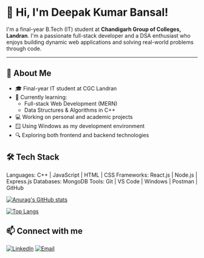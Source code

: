 # 👋 Hi, I'm Deepak Kumar Bansal!

I'm a final-year B.Tech (IT) student at **Chandigarh Group of Colleges, Landran**. I'm a passionate full-stack developer and a DSA enthusiast who enjoys building dynamic web applications and solving real-world problems through code.

---

## 🚀 About Me

- 🎓 Final-year IT student at CGC Landran
- 🌱 Currently learning:
  - Full-stack Web Development (MERN)
  - Data Structures & Algorithms in C++
- 💻 Working on personal and academic projects
- 🪟 Using Windows as my development environment
- 🔍 Exploring both frontend and backend technologies

## 🛠️ Tech Stack
Languages:     C++ | JavaScript | HTML | CSS
Frameworks:    React.js | Node.js | Express.js
Databases:     MongoDB
Tools:         Git | VS Code | Windows | Postman | GitHub

[![Anurag's GitHub stats](https://github-readme-stats.vercel.app/api?username=deep04102004)](https://github.com/deep04102004/github-readme-stats)

[![Top Langs](https://github-readme-stats.vercel.app/api/top-langs/?username=deep04102004&layout=donut)](https://github.com/deep04102004/github-readme-stats)

## 📫 Connect with me
[![LinkedIn](https://img.shields.io/badge/LinkedIn-Deepak-blue?logo=linkedin&style=for-the-badge)](https://www.linkedin.com/in/deepak-kumar-bansal-01b505286)
[![Email](https://img.shields.io/badge/Email-dkb6865@gmail.com-D14836?logo=gmail&style=for-the-badge)](mailto:dkb6865@gmail.com)

